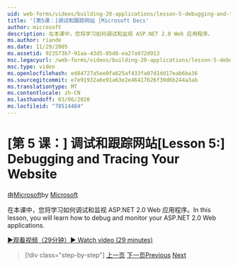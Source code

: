```yaml
---
uid: web-forms/videos/building-20-applications/lesson-5-debugging-and-tracing-your-website
title: '[第5课：]调试和跟踪网站 |Microsoft Docs'
author: microsoft
description: 在本课中，您将学习如何调试和监视 ASP.NET 2.0 Web 应用程序。
ms.author: riande
ms.date: 11/29/2005
ms.assetid: 923573b7-91aa-43d5-85d8-ea27a972d913
msc.legacyurl: /web-forms/videos/building-20-applications/lesson-5-debugging-and-tracing-your-website
msc.type: video
ms.openlocfilehash: ed84727a5ee0fa625af433fa07d1dd17eab6ba36
ms.sourcegitcommit: e7e91932a6e91a63e2e46417626f39d6b244a3ab
ms.translationtype: MT
ms.contentlocale: zh-CN
ms.lasthandoff: 03/06/2020
ms.locfileid: "78514484"
---
```

# <a name="lesson-5-debugging-and-tracing-your-website"></a><span data-ttu-id="aed3e-103">[第 5 课：] 调试和跟踪网站</span><span class="sxs-lookup"><span data-stu-id="aed3e-103">[Lesson 5:] Debugging and Tracing Your Website</span></span>

<span data-ttu-id="aed3e-104">由[Microsoft](https://github.com/microsoft)</span><span class="sxs-lookup"><span data-stu-id="aed3e-104">by [Microsoft](https://github.com/microsoft)</span></span>

<span data-ttu-id="aed3e-105">在本课中，您将学习如何调试和监视 ASP.NET 2.0 Web 应用程序。</span><span class="sxs-lookup"><span data-stu-id="aed3e-105">In this lesson, you will learn how to debug and monitor your ASP.NET 2.0 Web applications.</span></span>

[<span data-ttu-id="aed3e-106">&#9654;观看视频（29分钟）</span><span class="sxs-lookup"><span data-stu-id="aed3e-106">&#9654; Watch video (29 minutes)</span></span>](https://channel9.msdn.com/Blogs/ASP-NET-Site-Videos/lesson-5-debugging-and-tracing-your-website)

> [!div class="step-by-step"]
> <span data-ttu-id="aed3e-107">[上一页](lesson-4-understanding-web-application-state.md)
> [下一页](lesson-6-working-with-stylesheets-and-master-pages.md)</span><span class="sxs-lookup"><span data-stu-id="aed3e-107">[Previous](lesson-4-understanding-web-application-state.md)
[Next](lesson-6-working-with-stylesheets-and-master-pages.md)</span></span>
